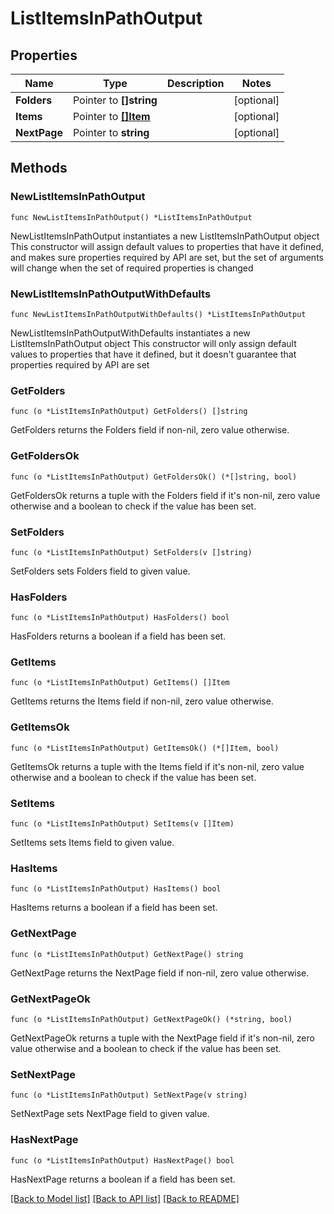 # ListItemsInPathOutput

## Properties

Name | Type | Description | Notes
------------ | ------------- | ------------- | -------------
**Folders** | Pointer to **[]string** |  | [optional] 
**Items** | Pointer to [**[]Item**](Item.md) |  | [optional] 
**NextPage** | Pointer to **string** |  | [optional] 

## Methods

### NewListItemsInPathOutput

`func NewListItemsInPathOutput() *ListItemsInPathOutput`

NewListItemsInPathOutput instantiates a new ListItemsInPathOutput object
This constructor will assign default values to properties that have it defined,
and makes sure properties required by API are set, but the set of arguments
will change when the set of required properties is changed

### NewListItemsInPathOutputWithDefaults

`func NewListItemsInPathOutputWithDefaults() *ListItemsInPathOutput`

NewListItemsInPathOutputWithDefaults instantiates a new ListItemsInPathOutput object
This constructor will only assign default values to properties that have it defined,
but it doesn't guarantee that properties required by API are set

### GetFolders

`func (o *ListItemsInPathOutput) GetFolders() []string`

GetFolders returns the Folders field if non-nil, zero value otherwise.

### GetFoldersOk

`func (o *ListItemsInPathOutput) GetFoldersOk() (*[]string, bool)`

GetFoldersOk returns a tuple with the Folders field if it's non-nil, zero value otherwise
and a boolean to check if the value has been set.

### SetFolders

`func (o *ListItemsInPathOutput) SetFolders(v []string)`

SetFolders sets Folders field to given value.

### HasFolders

`func (o *ListItemsInPathOutput) HasFolders() bool`

HasFolders returns a boolean if a field has been set.

### GetItems

`func (o *ListItemsInPathOutput) GetItems() []Item`

GetItems returns the Items field if non-nil, zero value otherwise.

### GetItemsOk

`func (o *ListItemsInPathOutput) GetItemsOk() (*[]Item, bool)`

GetItemsOk returns a tuple with the Items field if it's non-nil, zero value otherwise
and a boolean to check if the value has been set.

### SetItems

`func (o *ListItemsInPathOutput) SetItems(v []Item)`

SetItems sets Items field to given value.

### HasItems

`func (o *ListItemsInPathOutput) HasItems() bool`

HasItems returns a boolean if a field has been set.

### GetNextPage

`func (o *ListItemsInPathOutput) GetNextPage() string`

GetNextPage returns the NextPage field if non-nil, zero value otherwise.

### GetNextPageOk

`func (o *ListItemsInPathOutput) GetNextPageOk() (*string, bool)`

GetNextPageOk returns a tuple with the NextPage field if it's non-nil, zero value otherwise
and a boolean to check if the value has been set.

### SetNextPage

`func (o *ListItemsInPathOutput) SetNextPage(v string)`

SetNextPage sets NextPage field to given value.

### HasNextPage

`func (o *ListItemsInPathOutput) HasNextPage() bool`

HasNextPage returns a boolean if a field has been set.


[[Back to Model list]](../README.md#documentation-for-models) [[Back to API list]](../README.md#documentation-for-api-endpoints) [[Back to README]](../README.md)


